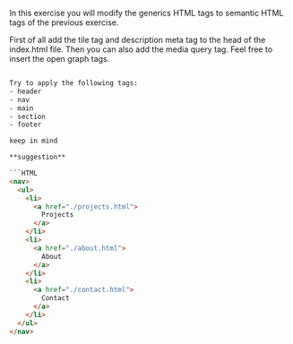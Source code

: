 In this exercise you will modify the generics HTML tags to semantic HTML tags of the previous exercise.

First of all add the tile tag and description meta tag to the head of the index.html file. Then you can also add the media query tag. Feel free to insert the open graph tags.

```HTML

Try to apply the following tags:
- header
- nav
- main
- section
- footer

keep in mind 

**suggestion**

```HTML
<nav>
  <ul>
    <li>
      <a href="./projects.html">
        Projects
      </a>
    </li>
    <li>
      <a href="./about.html">
        About
      </a>
    </li>
    <li>
      <a href="./contact.html">
        Contact
      </a>
    </li>
  </ul>
</nav>